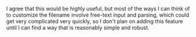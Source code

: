 I agree that this would be highly useful, but most of the ways I can think of to customize the filename involve free-text input and parsing, which could get very complicated very quickly, so I don't plan on adding this feature until I can find a way that is reasonably simple and robust.
